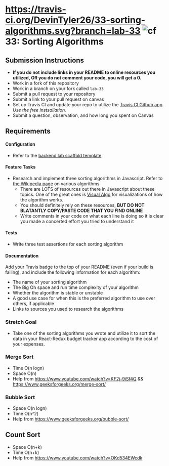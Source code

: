 https://travis-ci.org/DevinTyler26/33-sorting-algorithms.svg?branch=lab-33
![cf](http://i.imgur.com/7v5ASc8.png) 33: Sorting Algorithms
===
 
## Submission Instructions
  * **If you do not include links in your README to online resources you utilized, OR you do not comment your code, you will get a 0.**
  * Work in a fork of this repository
  * Work in a branch on your fork called `lab-33`
  * Submit a pull request to your repository
  * Submit a link to your pull request on canvas
  * Set up Travis CI and update your repo to utilize the [Travis CI Github app](https://github.com/marketplace/travis-ci). *Use the free instsallation.*
  * Submit a question, observation, and how long you spent on Canvas  

## Requirements  
#### Configuration  
* Refer to the [backend lab scaffold template](https://github.com/codefellows/seattle-javascript-401d25/tree/master/00-BACKEND-lab-scaffold-template).

#### Feature Tasks 
* Research and implement three sorting algorithms in Javascript. Refer to [the Wikipedia page](https://en.wikipedia.org/wiki/Sorting_algorithm) on various algorithms
   * There are LOTS of resources out there in Javascript about these topics. One of the great ones is [Visual Algo](https://visualgo.net/bn/sorting) for visualizations of how the algorithm works. 
   * You should definitely rely on these resources, **BUT DO NOT BLATANTLY COPY/PASTE CODE THAT YOU FIND ONLINE**
   * Write comments in your code on what each line is doing so it is clear you made a concerted effort you tried to understand it

#### Tests
* Write three test assertions for each sorting algorithm 
 
#### Documentation
Add your Travis badge to the top of your README (even if your build is failing), and include the following information for each algorithm:
  * The name of your sorting algorithm
  * The Big Oh space and run time complexity of your algorithm
  * Whether the algorithm is stable or unstable
  * A good use case for when this is the preferred algorithm to use over others, if applicable
  * Links to sources you used to research the algorithms
  
### Stretch Goal
* Take one of the sorting algorithms you wrote and utilize it to sort the data in your React-Redux budget tracker app according to the cost of your expenses. 


### Merge Sort
- Time O(n logn)
- Space O(n)
- Help from https://www.youtube.com/watch?v=KF2j-9iSf4Q && https://www.geeksforgeeks.org/merge-sort/

### Bubble Sort 
- Space O(n logn)
- Time O(n^2)
- Help from https://www.geeksforgeeks.org/bubble-sort/ 

## Count Sort
- Space O(n+k)
- Time O(n+k)
- Help from https://www.youtube.com/watch?v=OKd534EWcdk